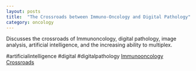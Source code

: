 ```yaml
---
layout: posts
title:  "The Crossroads between Immuno-Oncology and Digital Pathology"
category: oncology
---
```


Discusses the crossroads of Immunoncology, digital pathology, image analysis, artificial intelligence, and the increasing ability to multiplex.

#artificialintelligence #digital #digitalpathology
[Immunooncology Crossroads](https://www.digitalpathologytoday.com/episodes/s2e19)